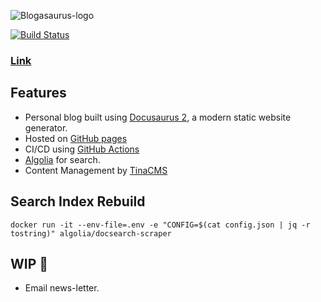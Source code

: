 ![Blogasaurus-logo](https://raw.githubusercontent.com/BattleOfPlassey/blogasaurus/master/static/img/blogasaurus_dark.svg)

[![Build Status](https://github.com/BattleOfPlassey/blogasaurus/actions/workflows/deploy.yml/badge.svg)](https://app.travis-ci.com/BattleOfPlassey/blogasaurus)
### [Link](https://blog.palashsh.me)

## Features
- Personal blog built using [Docusaurus 2](https://docusaurus.io/), a modern static website generator. 
- Hosted on [GitHub pages](https://blog.palashsh.me)
- CI/CD using [GitHub Actions](https://github.com/BattleOfPlassey/blogasaurus/actions)
- [Algolia](https://www.algolia.com/) for search.
- Content Management by [TinaCMS](https://tina.io/docs)

## Search Index Rebuild
```
docker run -it --env-file=.env -e "CONFIG=$(cat config.json | jq -r tostring)" algolia/docsearch-scraper
```

## WIP 🚧
- Email news-letter.
